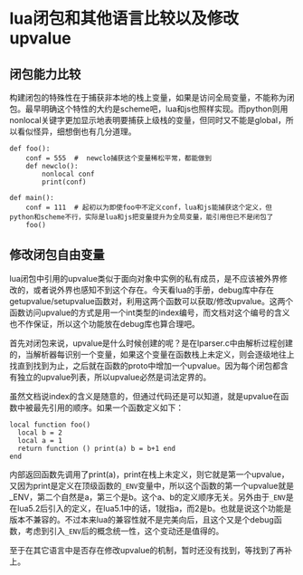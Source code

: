 lua闭包和其他语言比较以及修改upvalue
====
闭包能力比较
--
构建闭包的特殊性在于捕获非本地的栈上变量，如果是访问全局变量，不能称为闭包。最早明确这个特性的大约是scheme吧，lua和js也照样实现。而python则用nonlocal关键字更加显示地表明要捕获上级栈的变量，但同时又不能是global，所以看似怪异，细想倒也有几分道理。


```
def foo():
    conf = 555  #  newclo捕获这个变量稀松平常，都能做到
    def newclo():
        nonlocal conf
        print(conf)

def main():
    conf = 111  # 起初以为即使foo中不定义conf，lua和js能捕获这个定义，但python和scheme不行，实际是lua和js把变量提升为全局变量，能引用但已不是闭包了
    foo()
```

修改闭包自由变量
--
lua闭包中引用的upvalue类似于面向对象中实例的私有成员，是不应该被外界修改的，或者说外界也感知不到这个存在。今天看lua的手册，debug库中存在getupvalue/setupvalue函数对，利用这两个函数可以获取/修改upvalue。这两个函数访问upvalue的方式是用一个int类型的index编号，而文档对这个编号的含义也不作保证，所以这个功能放在debug库也算合理吧。

首先对闭包来说，upvalue是什么时候创建的呢？是在lparser.c中由解析过程创建的，当解析器每识别一个变量，如果这个变量在函数栈上未定义，则会逐级地往上找直到找到为止，之后就在函数的proto中增加一个upvalue。因为每个闭包都含有独立的upvalue列表，所以upvalue必然是词法定界的。

虽然文档说index的含义是随意的，但通过代码还是可以知道，就是upvalue在函数中被最先引用的顺序。如果一个函数定义如下：

```
local function foo()
  local b = 2
  local a = 1
  return function () print(a) b = b+1 end
end
```

内部返回函数先调用了print(a)，print在栈上未定义，则它就是第一个upvalue，又因为print是定义在顶级函数的`_ENV`变量中，所以这个函数的第一个upvalue就是_ENV，第二个自然是a，第三个是b。这个a、b的定义顺序无关。另外由于`_ENV`是在lua5.2后引入的定义，在lua5.1中的话，1就指a，而2是b。也就是说这个功能是版本不兼容的。不过本来lua的兼容性就不是完美向后，且这个又是个debug函数，考虑到引入`_ENV`后的概念统一性，这个变动还是值得的。

至于在其它语言中是否存在修改upvalue的机制，暂时还没有找到，等找到了再补上。

